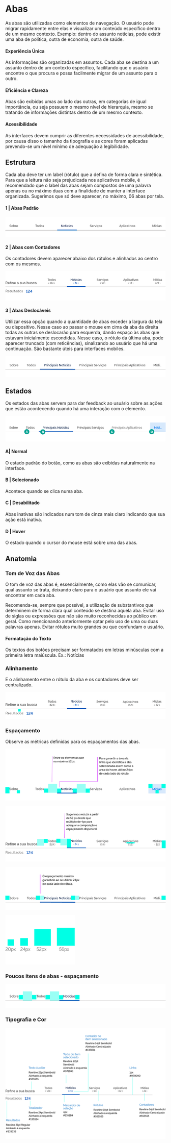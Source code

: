 # Abas

As abas são utilizadas como elementos de navegação. O usuário pode migrar rapidamente entre elas e visualizar um conteúdo específico dentro de um mesmo contexto. Exemplo: dentro do assunto notícias, pode existir uma aba de política, outra de economia, outra de saúde.

#### Experiência Única

As informações são organizadas em assuntos. Cada aba se destina a um assunto dentro de um contexto específico, facilitando que o usuário encontre o que procura e possa facilmente migrar de um assunto para o outro.

#### Eficiência e Clareza

Abas são exibidas umas ao lado das outras, em categorias de igual importância, ou seja possuem o mesmo nível de hierarquia, mesmo se tratando de informações distintas dentro de um mesmo contexto.

#### Acessibilidade

As interfaces devem cumprir as diferentes necessidades de acessibilidade, por causa disso o tamanho da tipografia e as cores foram aplicadas prevendo-se um nível mínimo de adequação à legibilidade.

## Estrutura

Cada aba deve ter um label (rótulo) que a defina de forma clara e sintética. Para que a leitura não seja prejudicada nos aplicativos mobile, é recomendado que o label das abas sejam compostos de uma palavra apenas ou no máximo duas com a finalidade de manter a interface organizada. Sugerimos que só deve aparecer, no máximo, 06 abas por tela.

#### 1 | Abas Padrão

![Exemplo padrão de abas](../../assets/images/components_img/abas/abas-padrao.png)

#### 2 | Abas com Contadores

Os contadores devem aparecer abaixo dos rótulos e alinhados ao centro com os mesmos.

![Nas abas com contadores os números aparecem abaixo do rótulo](../../assets/images/components_img/abas/abas-contadores.png)

#### 3 | Abas Deslocáveis

Utilizar essa opção quando a quantidade de abas exceder a largura da tela ou dispositivo. Nesse caso ao passar o mouse em cima da aba da direita todas as outras se deslocarão para esquerda, dando espaço às abas que estavam inicialmente escondidas. Nesse caso, o rótulo da última aba, pode aparecer truncado (com reticências), sinalizando ao usuário que há uma continuação. São bastante úteis para interfaces mobiles.

![Nas abas com contadores os números aparecem abaixo do rótulo](../../assets/images/components_img/abas/abas-delocaveis.png)

## Estados

Os estados das abas servem para dar feedback ao usuário sobre as ações que estão acontecendo quando há uma interação com o elemento.

![Nas abas com contadores os números aparecem abaixo do rótulo](../../assets/images/components_img/abas/abas-estados.png)

#### A| Normal

O estado padrão do botão, como as abas são exibidas naturalmente na interface.

#### B | Selecionado

Acontece quando se clica numa aba.

#### C | Desabilitado

Abas inativas são indicados num tom de cinza mais claro indicando que sua ação está inativa.

#### D | Hover

O estado quando o cursor do mouse está sobre uma das abas.

## Anatomia

### Tom de Voz das Abas

O tom de voz das abas é, essencialmente, como elas vão se comunicar, qual assunto se trata, deixando claro para o usuário que assunto ele vai encontrar em cada aba.

Recomenda-se, sempre que possível, a utilização de substantivos que determinem de forma clara qual conteúdo se destina aquela aba. Evitar uso de siglas ou expressões que não são muito reconhecidas ao público em geral. Como mencionando anteriormente optar pelo uso de uma ou duas palavras apenas. Evitar rótulos muito grandes ou que confundam o usuário.

#### Formatação do Texto

Os textos dos botões precisam ser formatados em letras minúsculas com a primeira letra maiúscula. Ex.: Notícias

### Alinhamento

E o alinhamento entre o rótulo da aba e os contadores deve ser centralizado.

![Alinhamento centralizado entre rótulos e contadores](../../assets/images/components_img/abas/abas-alinhamento.png)

### Espaçamento

Observe as métricas definidas para os espaçamentos das abas.

![Espaçamento externo máximo de 52px entre rótulos e espaçamento interno de 24px no rótulo](../../assets/images/components_img/abas/abas-espacamento-1.png)

![Sugestão de múltiplos 4 para adequar espaçamento entre rótulos](../../assets/images/components_img/abas/abas-espacamento-2.png)

![Espaçamento mínimo de 24px entre cada rótulo](../../assets/images/components_img/abas/abas-espacamento-3.png)

![Legendas usadas para ilustrar espaçamentos](../../assets/images/components_img/abas/abas-legendas.png)

### Poucos itens de abas - espaçamento

![Usar espaçamento de 52px entre rótulos para poucos itens](../../assets/images/components_img/abas/abas-espacamento-4.png)

### Tipografia e Cor

![Tipografia e Cor das abas](../../assets/images/components_img/abas/abas-tipografia.png)
